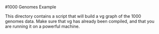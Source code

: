 #1000 Genomes Example

This directory contains a script that will build a vg graph of the 1000 genomes data. Make sure that vg has already been compiled, and that you are running it on a powerful machine.
